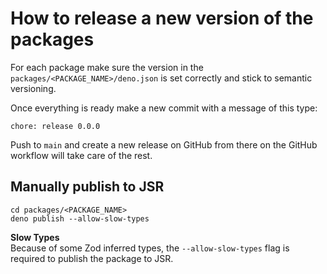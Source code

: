 # How to release a new version of the packages

For each package make sure the version in the `packages/<PACKAGE_NAME>/deno.json` is set correctly and stick to semantic versioning.

Once everything is ready make a new commit with a message of this type:

```
chore: release 0.0.0
```

Push to `main` and create a new release on GitHub from there on the GitHub workflow will take care of the rest.

## Manually publish to JSR

```
cd packages/<PACKAGE_NAME>
deno publish --allow-slow-types
```

**Slow Types**  
Because of some Zod inferred types, the `--allow-slow-types` flag is required to publish the package to JSR.
